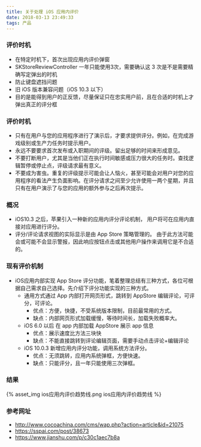 ```yaml
---
title: 关于处理 iOS 应用内评价
date: 2018-03-13 23:49:33
tags: 产品
---
```


### 评价时机

- 在特定时机下，首次出现应用内评价弹窗
- SKStoreReviewController 一年只能使用3次，需要确认这 3 次是不是需要精确写定弹出的时机
- 防止键盘遮挡问题
- 旧 iOS 版本兼容问题（iOS 10.3 以下）
- 目的是能得到用户的正反馈，尽量保证只在忠实用户前，且在合适的时机上才弹出真正的评分框

### 评价时机

- 只有在用户与您的应用程序进行了演示后，才要求提供评分。例如，在完成游戏级别或生产力任务时提示用户。
- 永远不要要求首次发布或入职期间的评级。留出足够的时间来形成意见。
- 不要打断用户，尤其是当他们正在执行时间敏感或压力很大的任务时。查找逻辑暂停或停止点，评级请求最有意义。
- 不要成为害虫。重复的评级提示可能会让人恼火，甚至可能会对用户对您的应用程序的看法产生负面影响。在评分请求之间至少允许使用一两个星期，并且只有在用户演示了与您的应用的额外参与之后再次提示。

### 概况

- iOS10.3 之后，苹果引入一种新的应用内评分评论机制， 用户将可在应用内直接对应用进行评分。
- 评分/评论请求视图的实际显示是由 App Store 策略管理的。 由于此方法可能会或可能不会显示警报，因此响应按钮点击或其他用户操作来调用它是不合适的。

### 现有评价机制

- iOS应用内部实现 App Store 评分功能，笔着整理总结有三种方式，各位可根据自己需求自己选择。先介绍下评分功能实现的三种方式。
  - 通用方式通过 App 内部打开网页形式，跳转到 AppStore 编辑评论，可评分，可评论。
    - 优点：方便，快捷，不受系统版本限制，目前最常用的方式。
    - 缺点：内部网页形式加载缓慢，等待时间长，加载失败概率大。
  - iOS 6.0 以后 在 app 内部加载 AppStore 展示 app 信息
    - 优点：展示速度比方法三块快
    - 缺点：不能直接跳转到评论编辑页面，需要手动点击评论+编辑评论
  - iOS 10.0.3 新增应用内评分功能，调用系统方法评分。
    - 优点：无须跳转，应用内系统弹框，方便快速。
    - 缺点：只能评分，且一年只能使用三次弹框。

### 结果

{% asset_img ios应用内评价趋势线.png ios应用内评价趋势线 %}

### 参考网址

- http://www.cocoachina.com/cms/wap.php?action=article&id=21075
- https://sspai.com/post/38673
- https://www.jianshu.com/p/c30c1aec7b8a